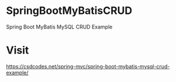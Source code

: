 # SpringBootMyBatisCRUD
Spring Boot MyBatis MySQL CRUD Example
# Visit
https://csdcodes.net/spring-mvc/spring-boot-mybatis-mysql-crud-example/
